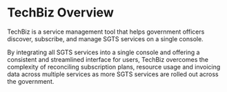 # TechBiz Overview

TechBiz is a service management tool that helps government officers discover, subscribe, and manage SGTS services on a single console.

By integrating all SGTS services into a single console and offering a consistent and streamlined interface for users, TechBiz overcomes the complexity of reconciling subscription plans, resource usage and invoicing data across multiple services as more SGTS services are rolled out across the government.


